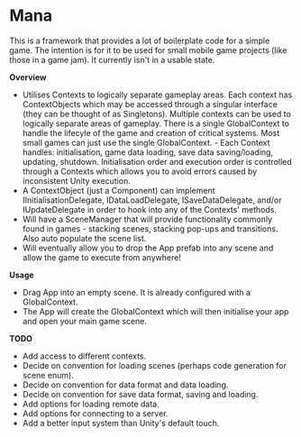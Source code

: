 # Mana
This is a framework that provides a lot of boilerplate code for a simple game. The intention is for it to be used for small mobile game projects (like those in a game jam). It currently isn't in a usable state.

<b>Overview</b>
- Utilises Contexts to logically separate gameplay areas. Each context has ContextObjects which may be accessed through a singular interface (they can be thought of as Singletons). Multiple contexts can be used to logically separate areas of gameplay. There is a single GlobalContext to handle the lifecyle of the game and creation of critical systems. Most small games can just use the single GlobalContext. - Each Context handles: initialisation, game data loading, save data saving/loading, updating, shutdown. Initialisation order and execution order is controlled through a Contexts which allows you to avoid errors caused by inconsistent Unity execution. 
- A ContextObject (just a Component) can implement IInitialisationDelegate, IDataLoadDelegate, ISaveDataDelegate, and/or IUpdateDelegate in order to hook into any of the Contexts' methods. 
- Will have a SceneManager that will provide functionality commonly found in games - stacking scenes, stacking pop-ups and transitions. Also auto populate the scene list.
- Will eventually allow you to drop the App prefab into any scene and allow the game to execute from anywhere!

<b>Usage</b>
- Drag App into an empty scene. It is already configured with a GlobalContext.
- The App will create the GlobalContext which will then initialise your app and open your main game scene.

<b>TODO</b>
- Add access to different contexts.
- Decide on convention for loading scenes (perhaps code generation for scene enum).
- Decide on convention for data format and data loading.
- Decide on convention for save data format, saving and loading.
- Add options for loading remote data.
- Add options for connecting to a server.
- Add a better input system than Unity's default touch.
